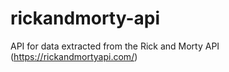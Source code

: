 # rickandmorty-api
API for data extracted from the Rick and Morty API (https://rickandmortyapi.com/)
